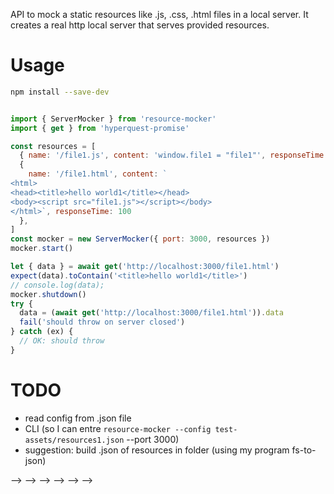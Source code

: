 API to mock a static resources like .js, .css, .html files in a local server. It creates a real http local server that serves provided resources. 

# Usage

```sh
npm install --save-dev  
```

```js

import { ServerMocker } from 'resource-mocker'
import { get } from 'hyperquest-promise'

const resources = [
  { name: '/file1.js', content: 'window.file1 = "file1"', responseTime: 100 },
  {
    name: '/file1.html', content: `
<html>
<head><title>hello world1</title></head>
<body><script src="file1.js"></script></body>
</html>`, responseTime: 100
  },
]
const mocker = new ServerMocker({ port: 3000, resources })
mocker.start()

let { data } = await get('http://localhost:3000/file1.html')
expect(data).toContain('<title>hello world1</title>')
// console.log(data);
mocker.shutdown()
try {
  data = (await get('http://localhost:3000/file1.html')).data
  fail('should throw on server closed')
} catch (ex) {
  // OK: should throw 
}
```

# TODO

 * read config from .json file
 * CLI (so I can entre `resource-mocker --config test-assets/resources1.json` --port 3000)
 * suggestion: build .json of resources in folder (using my program fs-to-json)



<!-- 
<!-- ### Backup -->
<!-- move to other file : -->
<!-- Language (basic) --> -->
<!-- 
 <!-- * code is evaluated from "top to bottom" and ingeneral from right to left -->
 <!-- * variables (they are name for values) -->
 <!-- * assignments: let a = 1 -->
 <!-- * statements (console.log(3.14)) --> -->
<!--  -->
<!-- 
<!-- Data (basic) --> -->
<!-- 
 <!-- * explain -->
<!-- Behavior (basic) --> -->
<!-- 
<!-- Data + behavior (basic) --> -->
<!-- 
 <!-- * array filter, find, map -->
 <!-- * basic object manipulation (propert) -->
 <!-- * string substring, concatenation --> -->
<!--  -->
<!--  -->
